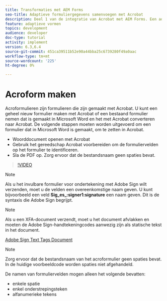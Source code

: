 ```yaml
---
title: Transformaties met AEM Forms
seo-title: Adaptieve formuliergegevens samenvoegen met Acrobat
description: Deel 1 van de integratie van Acrobat met AEM Forms. Een adaptief formulier maken met Acrobat en de gegevens samenvoegen om een PDF te verkrijgen.
feature: adaptieve vormen
topics: development
audience: developer
doc-type: tutorial
activity: implement
version: 6.3,6.4
source-git-commit: 451ca39511b52e90a44bba25c6739280f49a0aac
workflow-type: tm+mt
source-wordcount: '225'
ht-degree: 0%

---
```



# Acroform maken

Acroformulieren zijn formulieren die zijn gemaakt met Acrobat. U kunt een geheel nieuw formulier maken met Acrobat of een bestaand formulier nemen dat is gemaakt in Microsoft Word en het met Acrobat converteren naar Acrobat. De volgende stappen moeten worden uitgevoerd om een formulier dat in Microsoft Word is gemaakt, om te zetten in Acrobat.

* Woorddocument openen met Acrobat
* Gebruik het gereedschap Acrobat voorbereiden om de formuliervelden op het formulier te identificeren.
* Sla de PDF op. Zorg ervoor dat de bestandsnaam geen spaties bevat.


>[!VIDEO](https://video.tv.adobe.com/v/22575?quality=9&learn=on)

>[!NOTE]
>
>Als u het invulbare formulier voor ondertekening met Adobe Sign wilt verzenden, moet u de velden een overeenkomstige naam geven. U kunt bijvoorbeeld een veld **Sig_es_:signer1:signature** een naam geven. Dit is de syntaxis die Adobe Sign begrijpt.

>[!NOTE]
>
>Als u een XFA-document verzendt, moet u het document afvlakken en moeten de Adobe Sign-handtekeningcodes aanwezig zijn als statische tekst in het document.

[Adobe Sign Text Tags Document](https://helpx.adobe.com/sign/using/text-tag.html)

>[!NOTE]
>
>Zorg ervoor dat de bestandsnaam van het acroformulier geen spaties bevat. In de huidige voorbeeldcode worden spaties niet afgehandeld.
>
>De namen van formuliervelden mogen alleen het volgende bevatten:
>
>* enkele spatie
>* enkel onderstrepingsteken
>* alfanumerieke tekens

